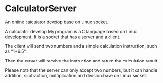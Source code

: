 # CalculatorServer
An online calculator develop base on Linux socket.

A calculator develop My program is a C language based on Linux development. It is a socket that has a server and a client. 

The client will send two numbers and a simple calculation instruction, such as “1+6.5”. 

Then the server will receive the instruction and return the calculation result.  

Please note that the server can only accept two numbers, but it can handle addition, subtraction, multiplication and division.base on Linux socket.
